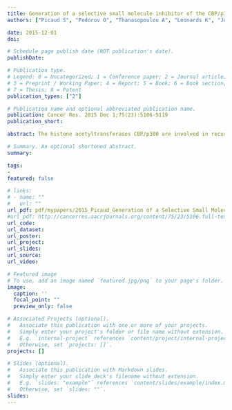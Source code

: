 ```yaml
---
title: Generation of a selective small molecule inhibitor of the CBP/p300 bromodomain for leukemia therapy
authors: ["Picaud S", "Fedorov O", "Thanasopoulou A", "Leonards K", "Jones K", "Meier J", "Olzscha H", "Monteiro O", "Martin S", "Philpott M", "Tumber A", "Filippakopoulos P", "Yapp C", "Wells C", "Che K", "Bannister A", samrobson, "Kumar U", "Parr N", "Lee K", "Lugo D", "Jeffrey P", "Taylor S", "Vecellio M", "Bountra C", "Brennan P", "O'Mahony A", "Velichko S", "Müller S", "Hay D", "Daniels D", "Urh M", "La Thangue N", "Kouzarides T", "Prinjha R", "Schwaller J", "Knapp S"]

date: 2015-12-01
doi: 

# Schedule page publish date (NOT publication's date).
publishDate: 

# Publication type.
# Legend: 0 = Uncategorized; 1 = Conference paper; 2 = Journal article;
# 3 = Preprint / Working Paper; 4 = Report; 5 = Book; 6 = Book section;
# 7 = Thesis; 8 = Patent
publication_types: ["2"]

# Publication name and optional abbreviated publication name.
publication: Cancer Res. 2015 Dec 1;75(23):5106-5119
publication_short: 

abstract: The histone acetyltransferases CBP/p300 are involved in recurrent leukemia-associated chromosomal translocations and are key regulators of cell growth. Therefore, efforts to generate inhibitors of CBP/p300 are of clinical value. We developed a specific and potent acetyl-lysine competitive protein–protein interaction inhibitor, I-CBP112, that targets the CBP/p300 bromodomains. Exposure of human and mouse leukemic cell lines to I-CBP112 resulted in substantially impaired colony formation and induced cellular differentiation without significant cytotoxicity. I-CBP112 significantly reduced the leukemia-initiating potential of MLL-AF9+ acute myeloid leukemia cells in a dose-dependent manner in vitro and in vivo. Interestingly, I-CBP112 increased the cytotoxic activity of BET bromodomain inhibitor JQ1 as well as doxorubicin. Collectively, we report the development and preclinical evaluation of a novel, potent inhibitor targeting CBP/p300 bromodomains that impairs aberrant self-renewal of leukemic cells. The synergistic effects of I-CBP112 and current standard therapy (doxorubicin) as well as emerging treatment strategies (BET inhibition) provide new opportunities for combinatorial treatment of leukemia and potentially other cancers.

# Summary. An optional shortened abstract.
summary: 

tags:
-
featured: false

# links:
# - name: ""
#   url: ""
url_pdf: pdf/mypapers/2015_Picaud_Generation of a Selective Small Molecule Inhibitor of the CBP p300 Bromodomain for Leukemia Therapy.pdf
#url_pdf: http://cancerres.aacrjournals.org/content/75/23/5106.full-text.pdf
url_code: 
url_dataset: 
url_poster: 
url_project:
url_slides: 
url_source: 
url_video: 

# Featured image
# To use, add an image named `featured.jpg/png` to your page's folder. 
image:
  caption: ''
  focal_point: ""
  preview_only: false

# Associated Projects (optional).
#   Associate this publication with one or more of your projects.
#   Simply enter your project's folder or file name without extension.
#   E.g. `internal-project` references `content/project/internal-project/index.md`.
#   Otherwise, set `projects: []`.
projects: []

# Slides (optional).
#   Associate this publication with Markdown slides.
#   Simply enter your slide deck's filename without extension.
#   E.g. `slides: "example"` references `content/slides/example/index.md`.
#   Otherwise, set `slides: ""`.
slides: 
---
```



